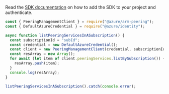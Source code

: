 Read the [SDK documentation](https://github.com/Azure/azure-sdk-for-js/blob/%40azure%2Farm-peering_2.0.1/sdk/peering/arm-peering/README.md) on how to add the SDK to your project and authenticate.

```javascript
const { PeeringManagementClient } = require("@azure/arm-peering");
const { DefaultAzureCredential } = require("@azure/identity");

async function listPeeringServicesInASubscription() {
  const subscriptionId = "subId";
  const credential = new DefaultAzureCredential();
  const client = new PeeringManagementClient(credential, subscriptionId);
  const resArray = new Array();
  for await (let item of client.peeringServices.listBySubscription()) {
    resArray.push(item);
  }
  console.log(resArray);
}

listPeeringServicesInASubscription().catch(console.error);
```
